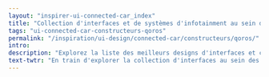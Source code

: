 ```yaml
---
layout: "inspirer-ui-connected-car_index"
title: "Collection d'interfaces et de systèmes d'infotainment au sein des voitures connectées Qoros"
tags: "ui-connected-car-constructeurs-qoros"
permalink: "/inspiration/ui-design/connected-car/constructeurs/qoros/"
intro:
description: "Explorez la liste des meilleurs designs d'interfaces et concepts de tableaux de bord automobiles de Qoros"
text-twtr: "En train d'explorer la collection d'interfaces au sein des voitures connectées Qoros du @MagDuWebdesign"
---
```


